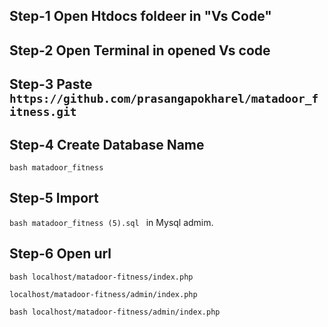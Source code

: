 ## Step-1 Open Htdocs foldeer in "Vs Code"

## Step-2 Open Terminal in opened Vs code 

## Step-3 Paste `` https://github.com/prasangapokharel/matadoor_fitness.git ``

## Step-4 Create Database Name 
```bash matadoor_fitness ```

## Step-5 Import 
```bash matadoor_fitness (5).sql ``` in Mysql admim.

##  Step-6 Open url 
```bash localhost/matadoor-fitness/index.php ```

    localhost/matadoor-fitness/admin/index.php
```bash localhost/matadoor-fitness/admin/index.php ```


